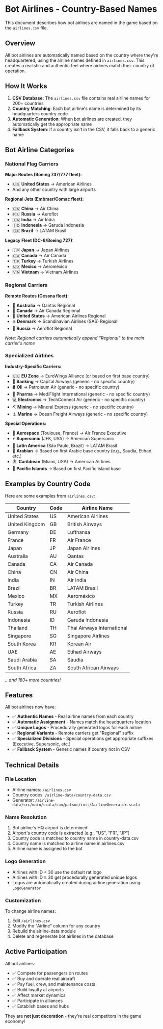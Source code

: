# Bot Airlines - Country-Based Names

This document describes how bot airlines are named in the game based on the `airlines.csv` file.

## Overview

All bot airlines are automatically named based on the country where they're headquartered, using the airline names defined in `airlines.csv`. This creates a realistic and authentic feel where airlines match their country of operation.

## How It Works

1. **CSV Database**: The `airlines.csv` file contains real airline names for 200+ countries
2. **Country Matching**: Each bot airline's name is determined by its headquarters country code
3. **Automatic Generation**: When bot airlines are created, they automatically get the appropriate name
4. **Fallback System**: If a country isn't in the CSV, it falls back to a generic name

## Bot Airline Categories

### National Flag Carriers

**Major Routes (Boeing 737/777 fleet):**
- 🇺🇸 **United States** → American Airlines
- And any other country with large airports

**Regional Jets (Embraer/Comac fleet):**
- 🇨🇳 **China** → Air China
- 🇷🇺 **Russia** → Aeroflot  
- 🇮🇳 **India** → Air India
- 🇮🇩 **Indonesia** → Garuda Indonesia
- 🇧🇷 **Brazil** → LATAM Brasil

**Legacy Fleet (DC-8/Boeing 727):**
- 🇯🇵 **Japan** → Japan Airlines
- 🇨🇦 **Canada** → Air Canada
- 🇹🇷 **Turkey** → Turkish Airlines
- 🇲🇽 **Mexico** → Aeroméxico
- 🇻🇳 **Vietnam** → Vietnam Airlines

### Regional Carriers

**Remote Routes (Cessna fleet):**
- 🦘 **Australia** → Qantas Regional
- 🍁 **Canada** → Air Canada Regional
- 🗽 **United States** → American Airlines Regional
- ❄️ **Denmark** → Scandinavian Airlines (SAS) Regional
- 🐻 **Russia** → Aeroflot Regional

*Note: Regional carriers automatically append "Regional" to the main carrier's name*

### Specialized Airlines

**Industry-Specific Carriers:**
- 🇪🇺 **EU Zone** → EuroWings Alliance (or based on first base country)
- 💼 **Banking** → Capital Airways (generic - no specific country)
- 🛢️ **Oil** → Petroleum Air (generic - no specific country)
- 💊 **Pharma** → MediFlight International (generic - no specific country)
- 💻 **Electronics** → TechConnect Air (generic - no specific country)
- ⛏️ **Mining** → Mineral Express (generic - no specific country)
- ⚓ **Marine** → Ocean Freight Airways (generic - no specific country)

**Special Operations:**
- 🚀 **Aerospace** (Toulouse, France) → Air France Executive
- ⚡ **Supersonic** (JFK, USA) → American Supersonic
- 🌴 **Latin America** (São Paulo, Brazil) → LATAM Brasil
- 🕌 **Arabian** → Based on first Arabic base country (e.g., Saudia, Etihad, etc.)
- 🏝️ **Caribbean** (Miami, USA) → American Airlines
- 🌊 **Pacific Islands** → Based on first Pacific island base

## Examples by Country Code

Here are some examples from `airlines.csv`:

| Country | Code | Airline Name |
|---------|------|--------------|
| United States | US | American Airlines |
| United Kingdom | GB | British Airways |
| Germany | DE | Lufthansa |
| France | FR | Air France |
| Japan | JP | Japan Airlines |
| Australia | AU | Qantas |
| Canada | CA | Air Canada |
| China | CN | Air China |
| India | IN | Air India |
| Brazil | BR | LATAM Brasil |
| Mexico | MX | Aeroméxico |
| Turkey | TR | Turkish Airlines |
| Russia | RU | Aeroflot |
| Indonesia | ID | Garuda Indonesia |
| Thailand | TH | Thai Airways International |
| Singapore | SG | Singapore Airlines |
| South Korea | KR | Korean Air |
| UAE | AE | Etihad Airways |
| Saudi Arabia | SA | Saudia |
| South Africa | ZA | South African Airways |

*...and 180+ more countries!*

## Features

All bot airlines now have:
- ✅ **Authentic Names** - Real airline names from each country
- ✅ **Automatic Assignment** - Names match the headquarters location
- ✅ **Unique Logos** - Procedurally generated logos for each airline
- ✅ **Regional Variants** - Remote carriers get "Regional" suffix
- ✅ **Specialized Divisions** - Special operations get appropriate suffixes (Executive, Supersonic, etc.)
- ✅ **Fallback System** - Generic names if country not in CSV

## Technical Details

### File Location
- Airline names: `/airlines.csv`
- Country codes: `/airline-data/country-data.csv`
- Generator: `/airline-data/src/main/scala/com/patson/init/AirlineGenerator.scala`

### Name Resolution
1. Bot airline's HQ airport is determined
2. Airport's country code is extracted (e.g., "US", "FR", "JP")
3. Country code is matched to country name in country-data.csv
4. Country name is matched to airline name in airlines.csv
5. Airline name is assigned to the bot

### Logo Generation
- Airlines with ID < 30 use the default rat logo
- Airlines with ID ≥ 30 get procedurally generated unique logos
- Logos are automatically created during airline generation using `LogoGenerator`

### Customization
To change airline names:
1. Edit `/airlines.csv`
2. Modify the "Airline" column for any country
3. Rebuild the airline-data module
4. Delete and regenerate bot airlines in the database

## Active Participation

All bot airlines:
- ✅ Compete for passengers on routes
- ✅ Buy and operate real aircraft
- ✅ Pay fuel, crew, and maintenance costs
- ✅ Build loyalty at airports
- ✅ Affect market dynamics
- ✅ Participate in alliances
- ✅ Establish bases and hubs

They are **not just decoration** - they're real competitors in the game economy!
